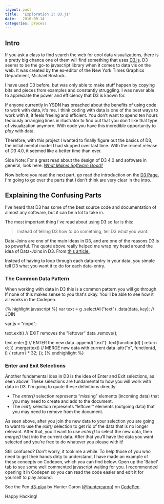 ```yaml
---
layout: post
title:  "Exploration 1: D3.js"
date:   2016-09-14
categories: process
---
```


## Intro

If you ask a class to find search the web for cool data visualizations, there is a pretty big chance one of them will find something that uses [D3.js][d3]. D3 seems to be the go-to javascript library when it comes to data vis on the web. It was created by the ex-editor of the New York Times Graphics Department, Michael Bostock.

I have used D3 before, but was only able to make stuff happen by copying bits and pieces from examples and constantly struggling. I was never able to appreciate the power and efficiency that D3 is known for.

If anyone currently in YSDN has preached about the benefits of using code to work with data, it's me. I think coding with data is one of the best ways to work with it, it feels freeing and efficient. You don't want to spend ten hours tediously arranging lines in illustrator to find out that you don't like that type of visualization anymore. With code you have this incredible opportunity to _play_ with data.

Therefore, with this project I wanted to finally figure out the basics of D3, the initial mental model I had skipped over last time. With the recent release of D3 4.0, it seemed like a better time than ever.

Side Note: For a great read about the design of D3 4.0 and software in general, look here: _[What Makes Software Good?][d3-4]_

Now before you read the next part, go read the introduction on the [D3 Page.][d3] I'm going to go over the parts that I don't think are very clear in the intro.

## Explaining the Confusing Parts

I've heard that D3 has some of the best source code and documentation of almost any software, but it can be a lot to take in.

The most important thing I've read about using D3 so far is this: 

> Instead of telling D3 how to do something, tell D3 _what_ you want.

Data-Joins are one of the main ideas in D3, and are one of the reasons D3 is so powerful. The quote above really helped me wrap my head around the idea of Data-Joins in D3. From [this article.][data-joins]

Instead of having to loop through each data-entry in your data, you simple tell D3 what you want it to do for each data-entry.

### The Common Data Pattern
When working with data in D3 this is a common pattern you will go through. If none of this makes sense to you that's okay. You'll be able to see how it all works in the Codepen.

{% highlight javascript %}
var text = g
  .selectAll("text")
  .data(data, key); // JOIN

var js = "nope";

text.exit() // EXIT removes the "leftover" data
    .remove();

text.enter() // ENTER the new data
  .append("text")
    .text(function(d) { return d; })
  .merge(text) // MERGE new data with current data
    .attr("x", function(d, i) { return i * 32; });
{% endhighlight %}


### Enter and Exit Selections
Another fundamental idea in D3 is the idea of Enter and Exit selections, as seen above! These selections are fundamental to how you will work with data in D3. I'm going to quote these definitions directly: 

- The _enter()_ selection represents “missing” elements (incoming data) that you may need to create and add to the document.
- The _exit()_ selection represents “leftover” elements (outgoing data) that you may need to remove from the document.

As seen above, after you join the new data to your selection you are going to want to use the _exit()_ selection to get rid of the data that is no longer relevant. After that, you'll want to use _enter()_ to select the new data, then _merge()_ that into the current data. After that you'll have the data you want selected and you're free to do whatever you please with it!

Still confused? Don't worry, it took me a while.
To help those of you who need to get their hands dirty to understand, I have made an example of these concepts on Codepen, which you can find below. Open up the 'Babel' tab to see some well commented javascript waiting for you. I recommended opening it in Codepen so you can read the code easier and edit it for yourself to play around.

<p data-height="533" data-theme-id="light" data-slug-hash="zKvmzm" data-default-tab="result" data-user="huntercaron" data-embed-version="2" class="codepen">See the Pen <a href="http://codepen.io/huntercaron/pen/zKvmzm/">d3-play</a> by Hunter Caron (<a href="http://codepen.io/huntercaron">@huntercaron</a>) on <a href="http://codepen.io">CodePen</a>.</p>
<script async src="//assets.codepen.io/assets/embed/ei.js"></script>

Happy Hacking!

[d3]: https://d3js.org/
[d3-4]: https://medium.com/@mbostock/what-makes-software-good-943557f8a488#.ow8b82goy
[data-joins]: https://bost.ocks.org/mike/join/
